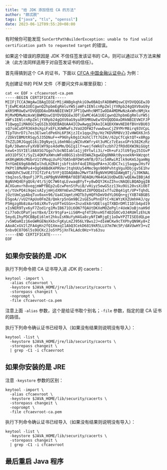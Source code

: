 ```yaml
---
title: "给 JDK 添加信任 CA 的方法"
author: "颇忒脱"
tags: ["java", "tls", "openssl"]
date: 2023-06-12T09:55:20+08:00
---
```


<!--more-->

有时候你可能发现 `SunCertPathBuilderException: unable to find valid certification path to requested target` 的错误。

如果这个错误的原因是 JDK 不信任签发该证书的 CA，则可以通过以下方法来解决（此方法同样适用于对自签发证书的信任）。

首先得搞到这个 CA 的证书，下面以 [CFCA 中国金融认证中心][1] 为例：

先创建证书的 PEM 文件（不要问文件从哪里获取）：

```
cat << EOF > cfcaevroot-ca.pem
-----BEGIN CERTIFICATE-----
MIIFjTCCA3WgAwIBAgIEGErM1jANBgkqhkiG9w0BAQsFADBWMQswCQYDVQQGEwJD
TjEwMC4GA1UECgwnQ2hpbmEgRmluYW5jaWFsIENlcnRpZmljYXRpb24gQXV0aG9y
aXR5MRUwEwYDVQQDDAxDRkNBIEVWIFJPT1QwHhcNMTIwODA4MDMwNzAxWhcNMjkx
MjMxMDMwNzAxWjBWMQswCQYDVQQGEwJDTjEwMC4GA1UECgwnQ2hpbmEgRmluYW5j
aWFsIENlcnRpZmljYXRpb24gQXV0aG9yaXR5MRUwEwYDVQQDDAxDRkNBIEVWIFJP
T1QwggIiMA0GCSqGSIb3DQEBAQUAA4ICDwAwggIKAoICAQDXXWvNED8fBVnVBU03
sQ7smCuOFR36k0sXgiFxEFLXUWRwFsJVaU2OFW2fvwwbwuCjZ9YMrM8irq93VCpL
TIpTUnrD7i7es3ElweldPe6hL6P3KjzJIx1qqx2hp/Hz7KDVRM8Vz3IvHWOX6Jn5
/ZOkVIBMUtRSqy5J35DNuF++P96hyk0g1CXohClTt7GIH//62pCfCqktQT+x8Rgp
7hZZLDRJGqgG16iI0gNyejLi6mhNbiyWZXvKWfry4t3uMCz7zEasxGPrb382KzRz
EpR/38wmnvFyXVBlWY9ps4deMm/DGIq1lY+wejfeWkU7xzbh72fROdOXW3NiGUgt
hxwG+3SYIElz8AXSG7Ggo7cbcNOIabla1jj0Ytwli3i/+Oh+uFzJlU9fpy25IGvP
a931DfSCt/SyZi4QKPaXWnuWFo8BGS1sbn85WAZkgwGDg8NNkt0yxoekN+kWzqot
aK8KgWU6cMGbrU1tVMoqLUuFG7OA5nBFDWteNfB/O7ic5ARwiRIlk9oKmSJgamNg
TnYGmE69g60dWIolhdLHZR4tjsbftsbhf4oEIRUpdPA+nJCdDC7xij5aqgwJHsfV
PKPtl8MeNPo4+QgO48BdK4PRVmrJtqhUUy54Mmc9gn900PvhtgVguXDbjgv5E1hv
cWAQUhC5wUEJ73IfZzF4/5YFjQIDAQABo2MwYTAfBgNVHSMEGDAWgBTj/i39KNAL
tbq2osS/BqoFjJP7LzAPBgNVHRMBAf8EBTADAQH/MA4GA1UdDwEB/wQEAwIBBjAd
BgNVHQ4EFgQU4/4t/SjQC7W6tqLEvwaqBYyT+y8wDQYJKoZIhvcNAQELBQADggIB
ACXGumvrh8vegjmWPfBEp2uEcwPenStPuiB/vHiyz5ewG5zz13ku9Ui20vsXiObT
ej/tUxPQ4i9qecsAIyjmHjdXNYmEwnZPNDatZ8POQQaIxffu2Bq41gt/UP+TqhdL
jOztUmCypAbqTuv0axn96/Ua4CUqmtzHQTb3yHQFhDmVOdYLO6Qn+gjYXB74BGBS
ESgoA//vU2YApUo0FmZ8/Qmkrp5nGm9BC2sGE5uPhnEFtC+NiWYzKXZUmhH4J/qy
P5Hgzg0b8zAarb8iXRvTvyUFTeGSGn+ZnzxEk8rUQElsgIfXBDrDMlI1Dlb4pd19
xIsNER9Tyx6yF7Zod1rg1MvIB671Oi6ON7fQAUtDKXeMOZePglr4UeWJoBjnaH9d
Ci77o0cOPaYjesYBx4/IXr9tgFa+iiS6M+qf4TIRnvHST4D2G0CvOJ4RUHlzEhLN
5mydLIhyPDCBBpEi6lmt2hkuIsKNuYyH4Ga8cyNfIWRjgEj1oDwYPZTISEEdQLpe
/v5WOaHIz16eGWRGENoXkbcFgKyLmZJ956LYBws2J+dIeWCKw9cTXPhyQN9Ky8+Z
AAoACxGV2lZFA4gKn2fQ1XmxqI1AbQ3CekD6819kR5LLU7m7Wc5P/dAVUwHY3+vZ
5nbv0CO7O6l5s9UCKc2Jo5YPSjXnTkLAdc0Hz+Ys63su
-----END CERTIFICATE-----
EOF
```

## 如果你安装的是 JDK

执行下列命令把 CA 证书导入进 JDK 的 cacerts：

```shell
keytool -import \
  -alias cfcaevroot \
  -keystore $JAVA_HOME/jre/lib/security/cacerts \
  -storepass changeit \
  -noprompt \
  -file cfcaevroot-ca.pem
```

注意上面 `-alias` 参数，这个是给证书取个别名；`-file` 参数，指定的是 CA 证书的路径。


执行下列命令确认证书已经导入（如果没有结果则说明没有导入）：

```shell
keytool -list \
  -keystore $JAVA_HOME/jre/lib/security/cacerts \
  -storepass changeit \
  | grep -C1 -i cfcaevroot
```

## 如果你安装的是 JRE

注意 `-keystore` 参数的区别：

```shell
keytool -import \
  -alias cfcaevroot \
  -keystore $JAVA_HOME/lib/security/cacerts \
  -storepass changeit \
  -noprompt \
  -file cfcaevroot-ca.pem
```

执行下列命令确认证书已经导入（如果没有结果则说明没有导入）：

```shell
keytool -list \
  -keystore $JAVA_HOME/lib/security/cacerts \
  -storepass changeit \
  | grep -C1 -i cfcaevroot
```

## 最后重启 Java 程序

[1]: https://www.cfca.com.cn/